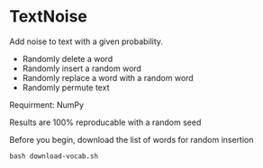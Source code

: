# TextNoise
Add noise to text with a given probability.
* Randomly delete a word
* Randomly insert a random word
* Randomly replace a word with a random word
* Randomly permute text

Requirment: NumPy

Results are 100% reproducable with a random seed

Before you begin, download the list of words for random insertion
```
bash download-vocab.sh
```
